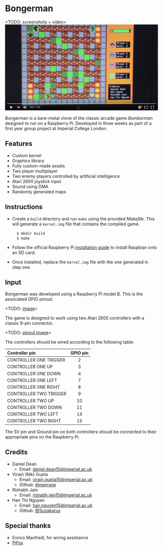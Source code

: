 Bongerman
=========
<TODO: screenshots + video>
[![youtube video thumbnail](/README/images/video-thumbnail.png)](https://youtu.be/pQvIsv2j6D8)

Bongerman is a bare-metal clone of the classic arcade game *Bomberman* designed to run on a Raspberry Pi. Developed in three weeks as part of a first year group project at Imperial College London.

Features
--------
* Custom kernel
* Graphics library
* Fully custom-made assets
* Two player multiplayer
* Two enemy players controlled by artificial intelligence
* Atari 2600 joystick input
* Sound using DMA
* Randomly generated maps

Instructions
------------
- Create a `build` directory and run `make` using the provided *Makefile*. This will generate a `kernel.img` file that contains the compiled game.

        $ mkdir build
        $ make
- Follow the official Raspberry Pi [installation guide](https://www.raspberrypi.org/documentation/installation/installing-images/) to install Raspbian onto an SD card.
- Once installed, replace the `kernel.img` file with the one generated in step one.

Input
-----
Bongerman was developed using a Raspberry Pi model B. This is the associated GPIO pinout:

<TODO: [image](https://www.raspberrypi.org/documentation/usage/gpio/)>

The game is designed to work using two Atari 2600 controllers with a classic 9-pin connector.

<TODO: [pinout image](http://www.2600connection.com/faq/vcs_system/faq_controller_pinout.jpg)>

The controllers should be wired according to the following table:

| Controller pin | GPIO pin |
|:--------------|:---------:|
|CONTROLLER ONE TRIGGER|2|
|CONTROLLER ONE UP|3|
|CONTROLLER ONE DOWN|4|
|CONTROLLER ONE LEFT|7|
|CONTROLLER ONE RIGHT|8|
|CONTROLLER TWO TRIGGER|9|
|CONTROLLER TWO UP|10|
|CONTROLLER TWO DOWN|11|
|CONTROLLER TWO LEFT|14|
|CONTROLLER TWO RIGHT|15|

The 5V pin and Ground pin on both controllers should be connected to their appropriate pins on the Raspberry Pi.

Credits
-------
* Daniel Dean
     - Email: daniel.dean15@imperial.ac.uk
* Virain (Nik) Gupta
     - Email: virain.gupta15@imperial.ac.uk
     - Github: [@neprune](https://github.com/neprune)
* Rishabh Jain
     - Email: rishabh.jain15@imperial.ac.uk
* Han Thi Nguyen
     - Email: han.nguyen15@imperial.ac.uk
     - Github: [@Sunakarus](https://github.com/Sunakarus)

Special thanks
--------------
* Enrico Manfredi, for wiring assistance
* [PiFox](https://github.com/ICTeam28/PiFox)
